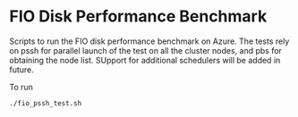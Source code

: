 # FIO Disk Performance Benchmark

Scripts to run the FIO disk performance benchmark on Azure. The tests rely on pssh for parallel launch of the test on all the cluster nodes, and pbs for obtaining the node list. SUpport for additional schedulers will be added in future. 

To run 
```
./fio_pssh_test.sh
```
